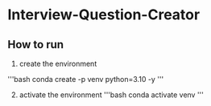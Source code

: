 # Interview-Question-Creator

## How to run 

1. create the environment

'''bash
conda create -p venv python=3.10 -y
'''

2. activate the environment
'''bash
conda activate venv
'''

